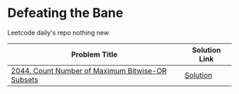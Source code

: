 # Defeating the Bane
Leetcode daily's repo nothing new 

| Problem Title                                   | Solution Link                             |
|-------------------------------------------------|------------------------------------------|
| [2044. Count Number of Maximum Bitwise-OR Subsets](https://leetcode.com/problems/count-number-of-maximum-bitwise-or-subsets/)   | [Solution]([./solutions/two_sum.py](https://leetcode.com/problems/count-number-of-maximum-bitwise-or-subsets/submissions/1426474255))      |
